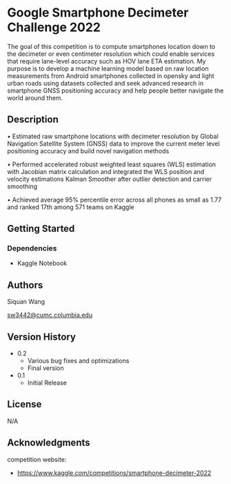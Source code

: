 # Google Smartphone Decimeter Challenge 2022

The goal of this competition is to compute smartphones location down to the decimeter or even centimeter resolution which could enable services that require lane-level accuracy such as HOV lane ETA estimation. My purpose is to develop a machine learning model based on raw location measurements from Android smartphones collected in opensky and light urban roads using datasets collected and seek advanced research in smartphone GNSS positioning accuracy and help people better navigate the world around them.

## Description

•	Estimated raw smartphone locations with decimeter resolution by Global Navigation Satellite System (GNSS) data to improve the current meter level positioning accuracy and build novel navigation methods

•	Performed accelerated robust weighted least squares (WLS) estimation with Jacobian matrix calculation and integrated the WLS position and velocity estimations Kalman Smoother after outlier detection and carrier smoothing 

•	Achieved average 95% percentile error across all phones as small as 1.77 and ranked 17th among 571 teams on Kaggle


## Getting Started

### Dependencies

* Kaggle Notebook

## Authors
Siquan Wang

sw3442@cumc.columbia.edu

## Version History

* 0.2
    * Various bug fixes and optimizations
    * Final version
* 0.1
    * Initial Release 

## License

N/A


## Acknowledgments

competition website:
* https://www.kaggle.com/competitions/smartphone-decimeter-2022
